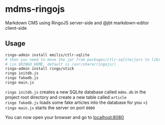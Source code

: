 mdms-ringojs
============

Markdown CMS using RingoJS server-side and @jbt markdown-editor client-side

## Usage
```sh
ringo-admin install emilis/ctlr-sqlite
# then you need to move the jar from packages/ctlr-sqlite/jars to lib/
# (in $RINGO_HOME, default is /usr/share/ringojs/)
ringo-admin install ringo/stick
ringo initdb.js
ringo fakedb.js
ringo main.js
```

`ringo initdb.js` creates a new SQLite database called `mdms.db` in the project root directory and create a new table called `article`  
`ringo fakedb.js` loads some fake articles into the database for you =)  
`ringo main.js` starts the server on port `8080`  

You can now open your browser and go to [localhost:8080](http://localhost:8080)
